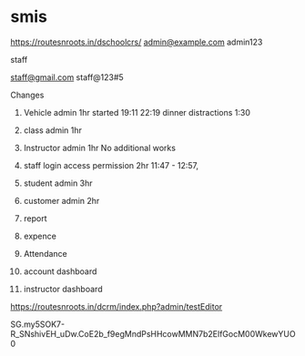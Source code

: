 # smis

https://routesnroots.in/dschoolcrs/
admin@example.com
admin123

staff

staff@gmail.com
staff@123#5

Changes

1. Vehicle admin 1hr 
    started 19:11 22:19 dinner distractions 1:30
2. class admin 1hr 
3. Instructor admin 1hr No additional works
4. staff login access permission 2hr 11:47 - 12:57,

4. student admin 3hr
5. customer admin 2hr
6. report
7. expence 
8. Attendance
8. account dashboard
9. instructor dashboard


https://routesnroots.in/dcrm/index.php?admin/testEditor

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
